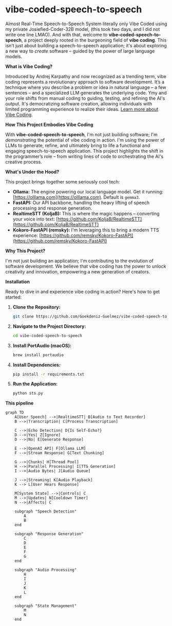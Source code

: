 # vibe-coded-speech-to-speech

Almost Real-Time Speech-to-Speech System literally only Vibe Coded using my private Josiefied-Coder-32B model, (this took two days, and I did not write one line LMAO). And with that, welcome to **vibe-coded-speech-to-speech**, a project deeply rooted in the burgeoning field of **vibe coding**. This isn’t just about building a speech-to-speech application; it's about exploring a new way to *create* software – guided by the power of large language models.

**What is Vibe Coding?**

Introduced by Andrej Karpathy and now recognized as a trending term, vibe coding represents a revolutionary approach to software development. It’s a technique where you describe a problem or idea in natural language – a few sentences – and a specialized LLM generates the underlying code. Ymy and your role shifts from manual coding to guiding, testing, and refining the AI's output. It's democratizing software creation, allowing individuals with limited programming experience to realize their ideas. [Learn more about Vibe Coding](https://en.wikipedia.org/wiki/Vibe_coding).

**How This Project Embodies Vibe Coding**

With **vibe-coded-speech-to-speech**, I'm not just building software; I'm *demonstrating* the potential of vibe coding in action. I'm using the power of LLMs to generate, refine, and ultimately bring to life a functional and engaging speech-to-speech application. This project highlights the shift in the programmer’s role – from writing lines of code to orchestrating the AI's creative process.

**What's Under the Hood?**

This project brings together some seriously cool tech:

*  **Ollama:** The engine powering our local language model. Get it running: [https://olllama.com](https://olllama.com). Default is `gemma3`.
*  **FastAPI:** Our API backbone, handling the heavy lifting of speech processing and response generation.
*  **RealtimeSTT (KoljaB):** This is where the magic happens – converting your voice into text: [https://github.com/KoljaB/RealtimeSTT](https://github.com/KoljaB/RealtimeSTT)
*  **Kokoro-FastAPI (remsky):** I'm leveraging this to bring a modern TTS experience: [https://github.com/remsky/Kokoro-FastAPI](https://github.com/remsky/Kokoro-FastAPI)

**Why This Project?**

I'm not just building an application; I'm contributing to the evolution of software development.  We believe that vibe coding has the power to unlock creativity and innovation, empowering a new generation of creators.

**Installation**

Ready to dive in and experience vibe coding in action? Here's how to get started:

1.  **Clone the Repository:**
    ```bash
    git clone https://github.com/Goekdeniz-Guelmez/vibe-coded-speech-to-speech.git
    ```

2.  **Navigate to the Project Directory:**
    ```bash
    cd vibe-coded-speech-to-speech
    ```

3.  **Install PortAudio (macOS):**
    ```bash
    brew install portaudio
    ```

4.  **Install Dependencies:**
    ```bash
    pip install -r requirements.txt
    ```

5.  **Run the Application:**
    ```bash
    python sts.py
    ```

**This pipeline**

```mermaid
graph TD
    A[User Speech] -->|RealtimeSTT| B[Audio to Text Recorder]
    B -->|Transcription| C[Process Transcription]
    
    C -->|Echo Detection| D{Is Self-Echo?}
    D -->|Yes| Z[Ignore]
    D -->|No| E[Generate Response]
    
    E -->|OpenAI API| F[Ollama LLM]
    F -->|Stream Response| G[Text Chunking]
    
    G -->|Chunks| H[Thread Pool]
    H -->|Parallel Processing| I[TTS Generation]
    I -->|Audio Bytes| J[Audio Queue]
    
    J -->|Streaming| K[Audio Playback]
    K --> L[User Hears Response]
    
    M[System State] -->|Controls| C
    M -->|Updates| N[Cooldown Timer]
    N -->|Affects| C
    
    subgraph "Speech Detection"
        A
        B
    end
    
    subgraph "Response Generation"
        C
        D
        E
        F
        G
    end
    
    subgraph "Audio Processing"
        H
        I
        J
        K
        L
    end
    
    subgraph "State Management"
        M
        N
    end
```